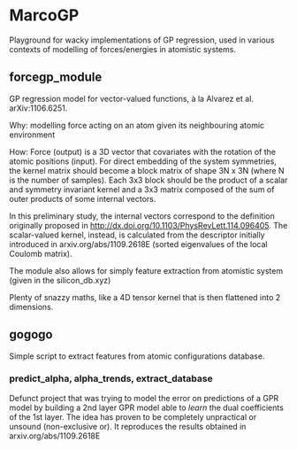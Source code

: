 # MarcoGP
Playground for wacky implementations of GP regression, used in various contexts of modelling of forces/energies in atomistic systems.

## forcegp_module
GP regression model for vector-valued functions, à la Alvarez et al. arXiv:1106.6251. 

Why: modelling force acting on an atom given its neighbouring atomic environment

How: Force (output) is a 3D vector that covariates with the rotation of the atomic positions (input). For direct embedding of the system symmetries, the kernel matrix should become a block matrix of shape 3N x 3N (where N is the number of samples). Each 3x3 block should be the product of a scalar and symmetry invariant kernel and a 3x3 matrix composed of the sum of outer products of some internal vectors.

In this preliminary study, the internal vectors correspond to the definition originally proposed in http://dx.doi.org/10.1103/PhysRevLett.114.096405. The scalar-valued kernel, instead, is calculated from the descriptor initially introduced in arxiv.org/abs/1109.2618E (sorted eigenvalues of the local Coulomb matrix).

The module also allows for simply feature extraction from atomistic system (given in the silicon_db.xyz)

Plenty of snazzy maths, like a 4D tensor kernel that is then flattened into 2 dimensions.

## gogogo
Simple script to extract features from atomic configurations database.

### predict_alpha, alpha_trends, extract_database

Defunct project that was trying to model the error on predictions of a GPR model by building a 2nd layer GPR model able to *learn* the dual coefficients of the 1st layer. The idea has proven to be completely unpractical or unsound (non-exclusive or). It reproduces the results obtained in arxiv.org/abs/1109.2618E
